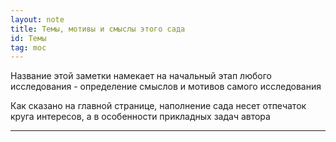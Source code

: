 ```yaml
---
layout: note
title: Темы, мотивы и смыслы этого сада
id: Темы
tag: moc
---
```







Название этой заметки намекает на начальный этап любого исследования - определение смыслов и мотивов самого исследования

Как сказано на главной странице, наполнение сада несет отпечаток круга интересов, а в особенности прикладных задач автора

  

 




















___
 

